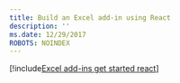 ```yaml
---
title: Build an Excel add-in using React
description: ''
ms.date: 12/29/2017
ROBOTS: NOINDEX
---
```


[!include[Excel add-ins get started react](../includes/file-get-started-excel-react.md)]
